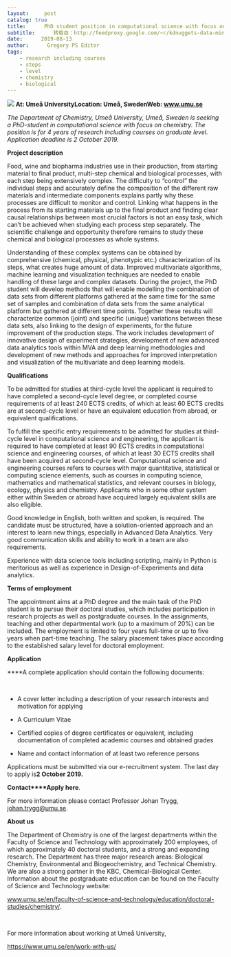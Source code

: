 ```yaml
---
layout:     post
catalog: true
title:      PhD student position in computational science with focus on chemistry [Umeå, Sweden]
subtitle:      转载自：http://feedproxy.google.com/~r/kdnuggets-data-mining-analytics/~3/-AhVfwy_lDQ/08-13-umea-phd-student-computational-chemistry.html
date:      2019-08-13
author:      Gregory PS Editor
tags:
    - research including courses
    - steps
    - level
    - chemistry
    - biological
---
```


![](http://feedproxy.google.com/jimg/umea.jpg)
**At: Umeå University****Location: Umeå, Sweden****Web: www.umu.se**

*The Department of Chemistry, Umeå University, Umeå, Sweden is seeking a PhD-student in computational science with focus on chemistry. The position is for 4 years of research including courses on graduate level. Application deadline is 2 October 2019.*

**Project description**

Food, wine and biopharma industries use in their production, from starting material to final product, multi-step chemical and biological processes, with each step being extensively complex. The difficulty to “control” the individual steps and accurately define the composition of the different raw materials and intermediate components explains partly why these processes are difficult to monitor and control. Linking what happens in the process from its starting materials up to the final product and finding clear causal relationships between most crucial factors is not an easy task, which can’t be achieved when studying each process step separately. The scientific challenge and opportunity therefore remains to study these chemical and biological processes as whole systems.

Understanding of these complex systems can be obtained by comprehensive (chemical, physical, phenotypic etc.) characterization of its steps, what creates huge amount of data. Improved multivariate algorithms, machine learning and visualization techniques are needed to enable handling of these large and complex datasets. During the project, the PhD student will develop methods that will enable modelling the combination of data sets from different platforms gathered at the same time for the same set of samples and combination of data sets from the same analytical platform but gathered at different time points. Together these results will characterize common (joint) and specific (unique) variations between these data sets, also linking to the design of experiments, for the future improvement of the production steps. The work includes development of innovative design of experiment strategies, development of new advanced data analytics tools within MVA and deep learning methodologies and development of new methods and approaches for improved interpretation and visualization of the multivariate and deep learning models.

**Qualifications**

To be admitted for studies at third-cycle level the applicant is required to have completed a second-cycle level degree, or completed course requirements of at least 240 ECTS credits, of which at least 60 ECTS credits are at second-cycle level or have an equivalent education from abroad, or equivalent qualifications.

To fulfill the specific entry requirements to be admitted for studies at third-cycle level in computational science and engineering, the applicant is required to have completed at least 90 ECTS credits in computational science and engineering courses, of which at least 30 ECTS credits shall have been acquired at second-cycle level. Computational science and engineering courses refers to courses with major quantitative, statistical or computing science elements, such as courses in computing science, mathematics and mathematical statistics, and relevant courses in biology, ecology, physics and chemistry. Applicants who in some other system either within Sweden or abroad have acquired largely equivalent skills are also eligible.

Good knowledge in English, both written and spoken, is required. The candidate must be structured, have a solution-oriented approach and an interest to learn new things, especially in Advanced Data Analytics. Very good communication skills and ability to work in a team are also requirements.

Experience with data science tools including scripting, mainly in Python is meritorious as well as experience in Design-of-Experiments and data analytics.

**Terms of employment**

The appointment aims at a PhD degree and the main task of the PhD student is to pursue their doctoral studies, which includes participation in research projects as well as postgraduate courses. In the assignments, teaching and other departmental work (up to a maximum of 20%) can be included. The employment is limited to four years full-time or up to five years when part-time teaching. The salary placement takes place according to the established salary level for doctoral employment.

**Application**

****A complete application should contain the following documents:

 

- A cover letter including a description of your research interests and motivation for applying

- A Curriculum Vitae

- Certified copies of degree certificates or equivalent, including documentation of completed academic courses and obtained grades

- Name and contact information of at least two reference persons


Applications must be submitted via our e-recruitment system. The last day to apply is**2 October 2019.**

**Contact****Apply here**.

For more information please contact Professor Johan Trygg, johan.trygg@umu.se.

**About us**

The Department of Chemistry is one of the largest departments within the Faculty of Science and Technology with approximately 200 employees, of which approximately 40 doctoral students, and a strong and expanding research. The Department has three major research areas: Biological Chemistry, Environmental and Biogeochemistry, and Technical Chemistry. We are also a strong partner in the KBC, Chemical-Biological Center. Information about the postgraduate education can be found on the Faculty of Science and Technology website:

www.umu.se/en/faculty-of-science-and-technology/education/doctoral-studies/chemistry/.

 

For more information about working at Umeå University,

https://www.umu.se/en/work-with-us/

 
